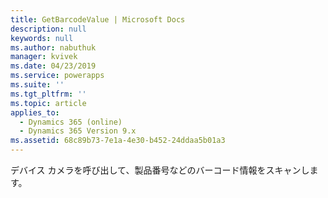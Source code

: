 ```yaml
---
title: GetBarcodeValue | Microsoft Docs
description: null
keywords: null
ms.author: nabuthuk
manager: kvivek
ms.date: 04/23/2019
ms.service: powerapps
ms.suite: ''
ms.tgt_pltfrm: ''
ms.topic: article
applies_to:
  - Dynamics 365 (online)
  - Dynamics 365 Version 9.x
ms.assetid: 68c89b73-7e1a-4e30-b452-24ddaa5b01a3
---
```


デバイス カメラを呼び出して、製品番号などのバーコード情報をスキャンします。
